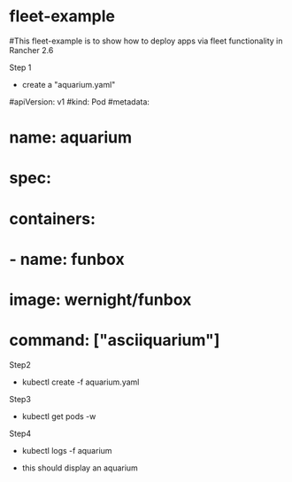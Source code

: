 # fleet-example

#This fleet-example is to show how to deploy apps via fleet functionality in Rancher 2.6

Step 1
- create a "aquarium.yaml"

#apiVersion: v1
#kind: Pod
#metadata:
#  name:  aquarium
#  spec:
#    containers:
#	- name:  funbox
#	  image: wernight/funbox
#	  command:  ["asciiquarium"]

Step2
- kubectl create -f aquarium.yaml

Step3
- kubectl get pods -w

Step4
- kubectl logs -f aquarium

- this should display an aquarium
